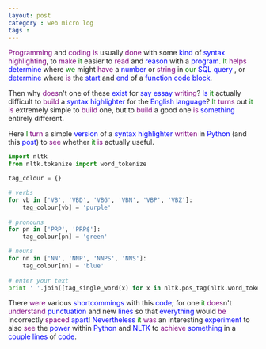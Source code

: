 ```yaml
---
layout: post
category : web micro log
tags :
---
```


<font color="purple">Programming</font> and <font color="purple">coding</font> <font color="purple">is</font> usually <font color="purple">done</font> with some <font color="blue">kind</font> of <font color="blue">syntax</font> <font color="purple">highlighting</font>, to <font color="purple">make</font> <font color="green">it</font> easier to <font color="purple">read</font> and <font color="blue">reason</font> with a <font color="blue">program</font>. <font color="green">It</font> <font color="purple">helps</font> <font color="blue">determine</font> where <font color="green">we</font> might <font color="purple">have</font> a <font color="blue">number</font> or <font color="purple">string</font> in <font color="green">our</font> <font color="blue">SQL</font> <font color="blue">query</font> , or <font color="blue">determine</font> where <font color="purple">is</font> the <font color="blue">start</font> and <font color="blue">end</font> of a <font color="blue">function</font> <font color="blue">code</font> <font color="blue">block</font>.

Then why <font color="purple">does</font>n't one of these <font color="blue">exist</font> for <font color="blue">say</font> <font color="blue">essay</font> <font color="purple">writing</font>? <font color="blue">Is</font> <font color="green">it</font> actually difficult to <font color="purple">build</font> a <font color="blue">syntax</font> <font color="blue">highlighter</font> for the <font color="blue">English</font> <font color="blue">language</font>? <font color="green">It</font> <font color="purple">turns</font> out <font color="green">it</font> <font color="purple">is</font> extremely simple to <font color="purple">build</font> one, but to <font color="purple">build</font> a good one <font color="purple">is</font> <font color="blue">something</font> entirely different.

Here <font color="green">I</font> <font color="purple">turn</font> a simple <font color="blue">version</font> of a <font color="blue">syntax</font> <font color="blue">highlighter</font> <font color="purple">written</font> in <font color="blue">Python</font> (and this <font color="blue">post</font>) to <font color="purple">see</font> whether <font color="green">it</font> <font color="purple">is</font> actually useful.


```py
import nltk
from nltk.tokenize import word_tokenize

tag_colour = {}

# verbs
for vb in ['VB', 'VBD', 'VBG', 'VBN', 'VBP', 'VBZ']:
    tag_colour[vb] = 'purple'
    
# pronouns
for pn in ['PRP', 'PRP$']:
    tag_colour[pn] = 'green'

# nouns
for nn in ['NN', 'NNP', 'NNPS', 'NNS']:
    tag_colour[nn] = 'blue'
    
# enter your text
print ' '.join([tag_single_word(x) for x in nltk.pos_tag(nltk.word_tokenize(text))])
```


There <font color="purple">were</font> various <font color="blue">shortcommings</font> with this <font color="blue">code</font>; for one <font color="green">it</font> <font color="purple">does</font>n't <font color="purple">understand</font> <font color="blue">punctuation</font> and new <font color="blue">lines</font> so that <font color="blue">everything</font> would <font color="purple">be</font> incorrectly <font color="purple">spaced</font> <font color="blue">apart</font>! <font color="blue">Nevertheless</font> <font color="green">it</font> <font color="purple">was</font> an interesting <font color="blue">experiment</font> to also <font color="purple">see</font> the <font color="blue">power</font> within <font color="blue">Python</font> and <font color="blue">NLTK</font> to <font color="purple">achieve</font> <font color="blue">something</font> in a <font color="blue">couple</font> <font color="blue">lines</font> of <font color="blue">code</font>.